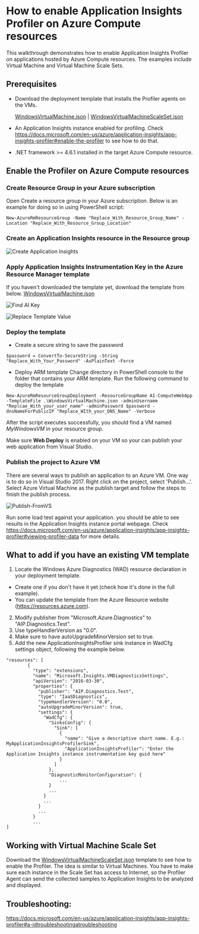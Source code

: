 # How to enable Application Insights Profiler on Azure Compute resources

This walkthrough demonstrates how to enable Application Insights Profiler on applications hosted by Azure Compute resources. The examples include Virtual Machine and Virtual Machine Scale Sets.


## Prerequisites

* Download the deployment template that installs the Profiler agents on the VMs.

    [WindowsVirtualMachine.json](https://wadexample.blob.core.windows.net/wadexample/WindowsVirtualMachine.json) | [WindowsVirtualMachineScaleSet.json](https://wadexample.blob.core.windows.net/wadexample/WindowsVirtualMachineScaleSet.json)
* An Application Insights instance enabled for profiling. Check https://docs.microsoft.com/en-us/azure/application-insights/app-insights-profiler#enable-the-profiler to see how to do that.
* .NET framework >= 4.6.1 installed in the target Azure Compute resource.


## Enable the Profiler on Azure Compute resources

### Create Resource Group in your Azure subscription
Open Create a resource group in your Azure subscription. Below is an example for doing so in using PowerShell script:

```
New-AzureRmResourceGroup -Name "Replace_With_Resource_Group_Name" -Location "Replace_With_Resource_Group_Location"
```

### Create an Application Insights resource in the Resource group

![Create Application Insights][Create-AppInsights]

### Apply Application Insights Instrumentation Key in the Azure Resource Manager template
If you haven't downloaded the template yet, download the template from below. [WindowsVirtualMachine.json](https://wadexample.blob.core.windows.net/wadexample/WindowsVirtualMachine.json)

![Find AI Key][Find-AI-Key]

![Replace Template Value][Replace-TemplateValue]

### Deploy the template
* Create a secure string to save the password
```
$password = ConvertTo-SecureString -String "Replace_With_Your_Password" -AsPlainText -Force
```

* Deploy ARM template
Change directory in PowerShell console to the folder that contains your ARM template. Run the following command to deploy the template

```
New-AzureRmResourceGroupDeployment -ResourceGroupName AI-ComputeWebApp -TemplateFile .\WindowsVirtualMachine.json -adminUsername "Replcae_With_your_user_name" -adminPassword $password -dnsNameForPublicIP "Replace_WIth_your_DNS_Name" -Verbose
```

After the script executes successfully, you should find a VM named *MyWindowsVM* in your resource group.

Make sure **Web Deploy** is enabled on your VM so your can publish your web application from Visual Studio. 

### Publish the project to Azure VM
There are several ways to publish an application to an Azure VM. One way is to do so in Visual Studio 2017.
Right click on the project, select 'Publish...'. Select Azure Virtual Machine as the publish target and follow the steps to finish the publish process.

![Publish-FromVS][Publish-AzureVM]

Run some load test against your application. you should be able to see results in the Application Insights instance portal webpage.
Check https://docs.microsoft.com/en-us/azure/application-insights/app-insights-profiler#viewing-profiler-data for more details.




## What to add if you have an existing VM template

1. Locate the Windows Azure Diagnostics (WAD) resource declaration in your deployment template.
  * Create one if you don't have it yet (check how it's done in the full example).
  * You can update the template from the Azure Resource website (https://resources.azure.com).
2. Modify publisher from "Microsoft.Azure.Diagnostics" to "AIP.Diagnostics.Test".
3. Use typeHandlerVersion as "0.0".
4. Make sure to have autoUpgradeMinorVersion set to true.
5. Add the new ApplicationInsightsProfiler sink instance in WadCfg settings object, following the example below.

```
"resources": [
        {
          "type": "extensions",
          "name": "Microsoft.Insights.VMDiagnosticsSettings",
          "apiVersion": "2016-03-30",
          "properties": {
            "publisher": "AIP.Diagnostics.Test",
            "type": "IaaSDiagnostics",
            "typeHandlerVersion": "0.0",
            "autoUpgradeMinorVersion": true,
            "settings": {
              "WadCfg": {
                "SinksConfig": {
                  "Sink": [
                    {
                      "name": "Give a descriptive short name. E.g.: MyApplicationInsightsProfilerSink",
                      "ApplicationInsightsProfiler": "Enter the Application Insights instance instrumentation key guid here"
                    }
                  ]
                },
                "DiagnosticMonitorConfiguration": {
                    ...
                }
                ...
              }
              ...
            }
            ...
          }
          ...
]
```

## Working with Virtual Machine Scale Set
Download the [WindowsVirtualMachineScaleSet.json](https://wadexample.blob.core.windows.net/wadexample/WindowsVirtualMachineScaleSet.json) template to see how to enable the Profiler. The idea is similar to Virtual Machines. You have to make sure each instance in the Scale Set has access to Internet, so the Profiler Agent can send the collected samples to Application Insights to be analyzed and displayed.


## Troubleshooting:

https://docs.microsoft.com/en-us/azure/application-insights/app-insights-profiler#a-idtroubleshootingatroubleshooting


[Create-AppInsights]:./media/EnableProfilerForCompute/CreateAI.png
[Find-AI-Key]: ./media/EnableProfilerForCompute/CopyAIKey.png
[Replace-TemplateValue]:./media/EnableProfilerForCompute/CopyAIKeyToTemplate.png
[Publish-AzureVM]:./media/EnableProfilerForCompute/PublishToVM.png
